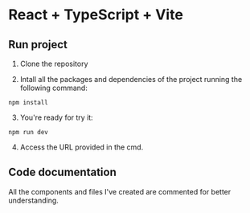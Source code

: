 # React + TypeScript + Vite

## Run project

1. Clone the repository 

2. Intall all the packages and dependencies of the project running the following command: 

```
npm install
```
3. You're ready for try it:

```
npm run dev
```
4. Access the URL provided in the cmd.

## Code documentation

All the components and files I've created are commented for better understanding.
